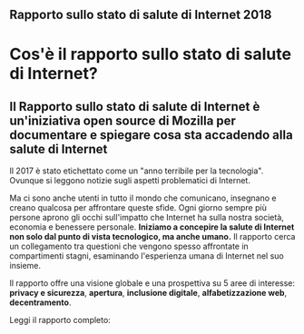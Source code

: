 ## Rapporto sullo stato di salute di Internet 2018

# Cos'è il rapporto sullo stato di salute di Internet?
## Il **Rapporto sullo stato di salute di Internet** è un'iniziativa open source di Mozilla per documentare e spiegare cosa sta accadendo alla salute di Internet

Il 2017 è stato etichettato come un "anno terribile per la tecnologia". Ovunque si leggono notizie sugli aspetti problematici di Internet.

Ma ci sono anche utenti in tutto il mondo che comunicano, insegnano e creano qualcosa per affrontare queste sfide. Ogni giorno sempre più persone aprono gli occhi sull'impatto che Internet ha sulla nostra società, economia e benessere personale. **Iniziamo a concepire la salute di Internet non solo dal punto di vista tecnologico, ma anche umano.** Il rapporto cerca un collegamento tra questioni che vengono spesso affrontate in compartimenti stagni, esaminando l'esperienza umana di Internet nel suo insieme.

Il rapporto offre una visione globale e una prospettiva su 5 aree di interesse: **privacy e sicurezza**, **apertura**, **inclusione digitale**, **alfabetizzazione web**, **decentramento**.

Leggi il rapporto completo:
